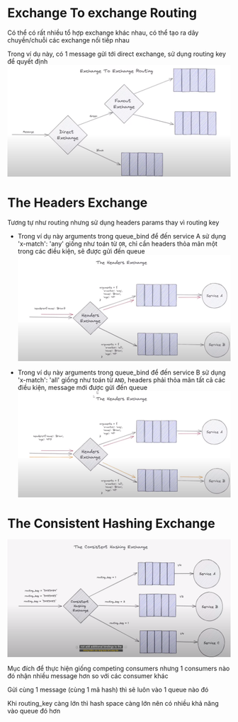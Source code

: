 # Exchange To exchange Routing

Có thể có rất nhiều tổ hợp exchange khác nhau, có thể tạo ra dây chuyền/chuỗi các exchange nối tiếp nhau

Trong ví dụ này, có 1 message gửi tới direct exchange, sử dụng routing key để quyết định
![alt text](./images/image.png)

# The Headers Exchange

Tương tự như routing nhưng sử dụng headers params thay vì routing key

- Trong ví dụ này arguments trong queue_bind để đến service A sử dụng 'x-match': 'any' giống như toán từ `OR`, chỉ cần headers thỏa mãn một trong các điều kiện, sẽ được gửi đến queue
![alt text](./images/image-1.png)


- Trong ví dụ này arguments trong queue_bind để đến service B sử dụng 'x-match': 'all' giống như toán từ `AND`, headers phải thỏa mãn tất cả các điều kiện, message mới được gửi đến queue
![alt text](./images/image-2.png)

# The Consistent Hashing Exchange

![alt text](./images/image-3.png)

Mục đích để thực hiện giống competing consumers nhưng 1 consumers nào đó nhận nhiều message hơn so với các consumer khác

Gửi cùng 1 message (cùng 1 mã hash) thì sẽ luôn vào 1 queue nào đó

Khi routing_key càng lớn thì hash space càng lớn nên có nhiều khả năng vào queue đó hơn